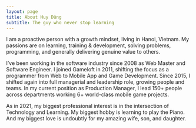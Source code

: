 ```yaml
---
layout: page
title: About Huy Dũng
subtitle: The guy who never stop learning
---
```




I am a proactive person with a growth mindset, living in Hanoi, Vietnam. My passions are on learning, training & development, solving problems, programming, and generally delivering genuine value to others.

I’ve been working in the software industry since 2008 as Web Master and Software Engineer. I joined Gameloft in 2011, shifting the focus as a programmer from Web to Mobile App and Game Development. Since 2015, I shifted again into full managerial and leadership role, growing people and teams. In my current position as Production Manager, I lead 150+ people across departments working 6+ world-class mobile game projects.

As in 2021, my biggest professional interest is in the intersection of Technology and Learning. My biggest hobby is learning to play the Piano. And my biggest love is undoubtly for my amazing wife, son, and daughter.